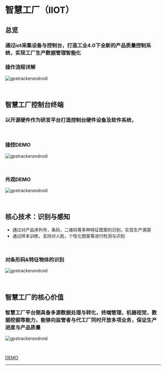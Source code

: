 # 智慧工厂（IIOT）

## 总览

### 通过iot采集设备与控制台，打造工业4.0下全新的产品质量控制系统，实现工厂生产数据管理智能化


### 操作流程详解

![gpstrackerandroid](http://7xjtgq.com1.z0.glb.clouddn.com/process2.jpg)

<br/>


## 智慧工厂控制台终端

### 以开源硬件作为研发平台打造控制台硬件设备及软件系统， 

<br/>


### 操控DEMO 

![gpstrackerandroid](http://7xjtgq.com1.z0.glb.clouddn.com/factory2.gif)


<br/>


### 外观DEMO

![gpstrackerandroid](http://7xjtgq.com1.z0.glb.clouddn.com/factory_os.jpg)


<br/>



## 核心技术：识别与感知


* 通过对产品序列号，条码，二维码等多种特征图案的识别，实现生产溯源
* 通过样本训练，支持对人脸，个性化图案等进行检测与识别

<br/>


### 对条形码&特征物体的识别

![gpstrackerandroid](http://7xjtgq.com1.z0.glb.clouddn.com/opencv.jpg)


<br/>


## 智慧工厂的核心价值


### 智慧工厂平台侧具备多源数据处理与转化，终端管理，机器视觉，数据挖掘等能力，能够向监管者与代工厂同时开放多项业务，保证生产进度与产品质量

![gpstrackerandroid](http://7xjtgq.com1.z0.glb.clouddn.com/platform.png)


<br/>



[DEMO][1]



----------


[1]: http://117.34.78.204/ivmartel/viewers/static/index.html?input=http%3A%2F%2Fx.babymri.org%2F%3Fkey%3D53320924%26key%3D53321068%26key%3D53322843%26key%3D53322987%26key%3D53323131&dwvReplaceMode=void


